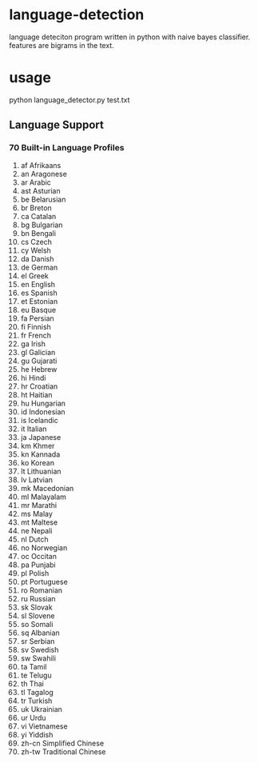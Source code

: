 # language-detection
language deteciton program written in python with naive bayes classifier.
features are bigrams in the text.

# usage
python language_detector.py test.txt

## Language Support

### 70 Built-in Language Profiles

1. af Afrikaans
1. an Aragonese
1. ar Arabic
1. ast Asturian
1. be Belarusian
1. br Breton
1. ca Catalan
1. bg Bulgarian
1. bn Bengali
1. cs Czech
1. cy Welsh
1. da Danish
1. de German
1. el Greek
1. en English
1. es Spanish
1. et Estonian
1. eu Basque
1. fa Persian
1. fi Finnish
1. fr French
1. ga Irish
1. gl Galician
1. gu Gujarati
1. he Hebrew
1. hi Hindi
1. hr Croatian
1. ht Haitian
1. hu Hungarian
1. id Indonesian
1. is Icelandic
1. it Italian
1. ja Japanese
1. km Khmer
1. kn Kannada
1. ko Korean
1. lt Lithuanian
1. lv Latvian
1. mk Macedonian
1. ml Malayalam
1. mr Marathi
1. ms Malay
1. mt Maltese
1. ne Nepali
1. nl Dutch
1. no Norwegian
1. oc Occitan
1. pa Punjabi
1. pl Polish
1. pt Portuguese
1. ro Romanian
1. ru Russian
1. sk Slovak
1. sl Slovene
1. so Somali
1. sq Albanian
1. sr Serbian
1. sv Swedish
1. sw Swahili
1. ta Tamil
1. te Telugu
1. th Thai
1. tl Tagalog
1. tr Turkish
1. uk Ukrainian
1. ur Urdu
1. vi Vietnamese
1. yi Yiddish
1. zh-cn Simplified Chinese
1. zh-tw Traditional Chinese